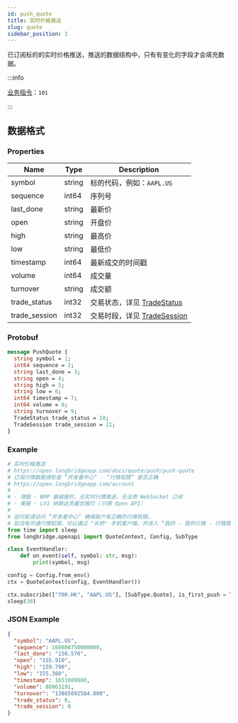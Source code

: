 ```yaml
---
id: push_quote
title: 实时价格推送
slug: quote
sidebar_position: 1
---
```


已订阅标的的实时价格推送，推送的数据结构中，只有有变化的字段才会填充数据。

:::info

[业务指令](../../socket/protocol/push)：`101`

:::

## 数据格式

### Properties

| Name          | Type   | Description                                                       |
| ------------- | ------ | ----------------------------------------------------------------- |
| symbol        | string | 标的代码，例如：`AAPL.US`                                         |
| sequence      | int64  | 序列号                                                            |
| last_done     | string | 最新价                                                            |
| open          | string | 开盘价                                                            |
| high          | string | 最高价                                                            |
| low           | string | 最低价                                                            |
| timestamp     | int64  | 最新成交的时间戳                                                  |
| volume        | int64  | 成交量                                                            |
| turnover      | string | 成交额                                                            |
| trade_status  | int32  | 交易状态，详见 [TradeStatus](../objects#tradestatus---交易状态)   |
| trade_session | int32  | 交易时段，详见 [TradeSession](../objects#tradesession---交易时段) |

### Protobuf

```protobuf
message PushQuote {
  string symbol = 1;
  int64 sequence = 2;
  string last_done = 3;
  string open = 4;
  string high = 5;
  string low = 6;
  int64 timestamp = 7;
  int64 volume = 8;
  string turnover = 9;
  TradeStatus trade_status = 10;
  TradeSession trade_session = 11;
}
```

### Example

```python
# 实时价格推送
# https://open.longbridgeapp.com/docs/quote/push/push-quote
# 订阅行情数据请检查 “开发者中心“ - “行情权限” 是否正确
# https://open.longbridgeapp.com/account
#
# - 港股 - BMP 基础报价，无实时行情推送，无法用 WebSocket 订阅
# - 美股 - LV1 纳斯达克最优报价 (只限 Open API）
#
# 运行前请访问 “开发者中心“ 确保账户有正确的行情权限。
# 如没有开通行情权限，可以通过 "长桥" 手机客户端，并进入 “我的 - 我的行情 - 行情商城“ 购买开通行情权限。
from time import sleep
from longbridge.openapi import QuoteContext, Config, SubType

class EventHandler:
    def on_event(self, symbol: str, msg):
        print(symbol, msg)

config = Config.from_env()
ctx = QuoteContext(config, EventHandler())

ctx.subscribe(["700.HK", "AAPL.US"], [SubType.Quote], is_first_push = True)
sleep(30)
```

### JSON Example

```json
{
  "symbol": "AAPL.US",
  "sequence": 160808750000000,
  "last_done": "156.570",
  "open": "155.910",
  "high": "159.790",
  "low": "155.380",
  "timestamp": 1651089600,
  "volume": 88063191,
  "turnover": "13865092584.000",
  "trade_status": 0,
  "trade_session": 0
}
```
